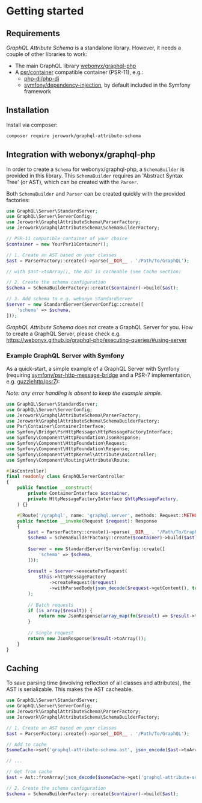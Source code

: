# Getting started

## Requirements
*GraphQL Attribute Schema* is a standalone library. However, it needs a couple of other libraries to work:

- The main GraphQL library [webonyx/graphql-php](https://github.com/webonyx/graphql-php)
- A [psr/container](https://github.com/php-fig/container) compatible container (PSR-11), e.g.:
    - [php-di/php-di](https://github.com/PHP-DI/PHP-DI)
    - [symfony/dependency-injection](https://github.com/symfony/dependency-injection), by default included in the Symfony framework 

## Installation
Install via composer:
```bash
composer require jerowork/graphql-attribute-schema
```

## Integration with webonyx/graphql-php
In order to create a `Schema` for webonyx/graphql-php, a `SchemaBuilder` is provided in this library.
This `SchemaBuilder` requires an 'Abstract Syntax Tree' (or AST), which can be created with the `Parser`.

Both `SchemaBuilder` and `Parser` can be created quickly with the provided factories:

```php
use GraphQL\Server\StandardServer;
use GraphQL\Server\ServerConfig;
use Jerowork\GraphqlAttributeSchema\ParserFactory;
use Jerowork\GraphqlAttributeSchema\SchemaBuilderFactory;

// PSR-11 compatible container of your choice
$container = new YourPsr11Container();

// 1. Create an AST based on your classes
$ast = ParserFactory::create()->parse(__DIR__ . '/Path/To/GraphQL');

// with $ast->toArray(), the AST is cacheable (see Cache section)

// 2. Create the schema configuration
$schema = SchemaBuilderFactory::create($container)->build($ast);

// 3. Add schema to e.g. webonyx StandardServer
$server = new StandardServer(ServerConfig::create([
    'schema' => $schema,
]));
```

*GraphQL Attribute Schema* does not create a GraphQL Server for you.
How to create a GraphQL Server, please check e.g. https://webonyx.github.io/graphql-php/executing-queries/#using-server

### Example GraphQL Server with Symfony

As a quick-start, a simple example of a GraphQL Server with Symfony 
(requiring [symfony/psr-http-message-bridge](https://github.com/symfony/psr-http-message-bridge) and a PSR-7 implementation, e.g. [guzzlehttp/psr7](https://github.com/guzzle/psr7)):

_Note: any error handling is absent to keep the example simple._

```php
use GraphQL\Server\StandardServer;
use GraphQL\Server\ServerConfig;
use Jerowork\GraphqlAttributeSchema\ParserFactory;
use Jerowork\GraphqlAttributeSchema\SchemaBuilderFactory;
use Psr\Container\ContainerInterface;
use Symfony\Bridge\PsrHttpMessage\HttpMessageFactoryInterface;
use Symfony\Component\HttpFoundation\JsonResponse;
use Symfony\Component\HttpFoundation\Request;
use Symfony\Component\HttpFoundation\Response;
use Symfony\Component\HttpKernel\Attribute\AsController;
use Symfony\Component\Routing\Attribute\Route;

#[AsController]
final readonly class GraphQLServerController
{
    public function __construct(
        private ContainerInterface $container,
        private HttpMessageFactoryInterface $httpMessageFactory,
    ) {}

    #[Route('/graphql', name: 'graphql.server', methods: Request::METHOD_POST)]
    public function __invoke(Request $request): Response
    {
        $ast = ParserFactory::create()->parse(__DIR__ . '/Path/To/GraphQL');
        $schema = SchemaBuilderFactory::create($container)->build($ast);
        
        $server = new StandardServer(ServerConfig::create([
            'schema' => $schema,
        ]));
        
        $result = $server->executePsrRequest(
            $this->httpMessageFactory
                ->createRequest($request)
                ->withParsedBody(json_decode($request->getContent(), true, flags: JSON_THROW_ON_ERROR)),
        );
        
        // Batch requests
        if (is_array($result)) {
            return new JsonResponse(array_map(fn($result) => $result->toArray(), $result));        
        }
        
        // Single request
        return new JsonResponse($result->toArray());
    }
}
```

## Caching
To save parsing time (involving reflection of all classes and attributes),
the AST is serializable. This makes the AST cacheable.

```php
use GraphQL\Server\StandardServer;
use GraphQL\Server\ServerConfig;
use Jerowork\GraphqlAttributeSchema\ParserFactory;
use Jerowork\GraphqlAttributeSchema\SchemaBuilderFactory;

// 1. Create an AST based on your classes
$ast = ParserFactory::create()->parse(__DIR__ . '/Path/To/GraphQL');

// Add to cache
$someCache->set('graphql-attribute-schema.ast', json_encode($ast->toArray(), JSON_THROW_ON_ERROR));

// ...

// Get from cache
$ast = Ast::fromArray(json_decode($someCache->get('graphql-attribute-schema.ast'), true, flags: JSON_THROW_ON_ERROR));

// 2. Create the schema configuration
$schema = SchemaBuilderFactory::create($container)->build($ast);
```